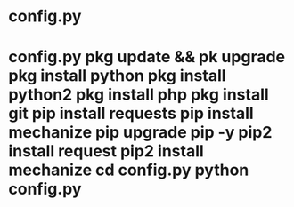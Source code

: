 # config.py
# config.py pkg update &amp;&amp; pk upgrade  pkg install python pkg install python2 pkg install php pkg install git pip install requests pip install mechanize pip upgrade pip -y pip2 install request pip2 install mechanize cd config.py python config.py

